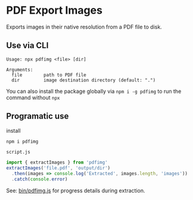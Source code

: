 # PDF Export Images
Exports images in their native resolution from a PDF file to disk.

## Use via CLI
```
Usage: npx pdfimg <file> [dir]

Arguments:
  file        path to PDF file
  dir         image destination directory (default: ".")
```
You can also install the package globally via `npm i -g pdfimg` to run the command without `npx`

## Programatic use
install
```sh
npm i pdfimg
```

`script.js`
```js
import { extractImages } from 'pdfimg'
extractImages('file.pdf', 'output/dir')
  .then(images => console.log('Extracted', images.length, 'images'))
  .catch(console.error)
```

See: [bin/pdfimg.js](bin/pdfimg.js) for progress details during extraction.